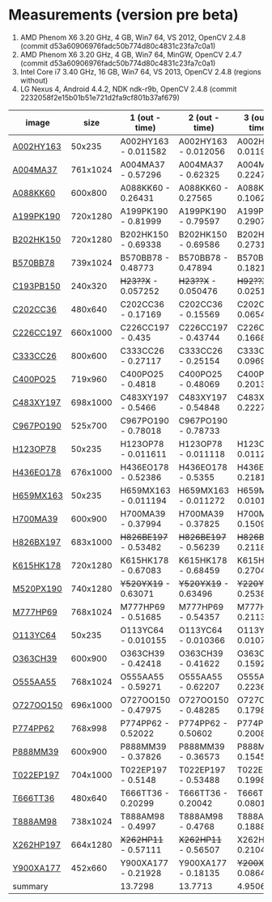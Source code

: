 Measurements (version pre beta)
=================
1. AMD Phenom X6 3.20 GHz,  4 GB, Win7 64, VS 2012, OpenCV 2.4.8 (commit d53a60906976fadc50b774d80c4831c23fa7c0a1)
2. AMD Phenom X6 3.20 GHz,  4 GB, Win7 64, MinGW,   OpenCV 2.4.7 (commit d53a60906976fadc50b774d80c4831c23fa7c0a1)
3. Intel Core i7 3.40 GHz, 16 GB, Win7 64, VS 2013, OpenCV 2.4.8 (regions without)
4. LG Nexus 4, Android 4.4.2, NDK ndk-r9b, OpenCV 2.4.8 (commit 2232058f2e15b01b51e721d2fa9cf801b37af679)

image                                |size     | 1 (out - time)         | 2 (out - time)         | 3 (out - time)       | 4 (out - time)         |
-------------------------------------|---------|------------------------|------------------------|----------------------|------------------------|
 [A002HY163](test_data/A002HY163.png)|   50x235|    A002HY163 - 0.011582|    A002HY163 - 0.012056|A002HY     - 0.0119278| ~~A002HY63~~ - 0.092477|
   [A004MA37](test_data/A004MA37.jpg)| 761x1024|     A004MA37 -  0.57296|     A004MA37 -  0.62325|A004MA     - 0.224714 |     A088KK60 -   3.0382|
   [A088KK60](test_data/A088KK60.jpg)|  600x800|     A088KK60 -  0.26431|     A088KK60 -  0.27565|A088KK     - 0.10624  |     A004MA37 -    10.72|
 [A199PK190](test_data/A199PK190.jpg)| 720x1280|    A199PK190 -  0.81999|    A199PK190 -  0.79597|A199PK     - 0.290779 |    A199PK190 -   14.154|
 [B202HK150](test_data/B202HK150.jpg)| 720x1280|    B202HK150 -  0.69338|    B202HK150 -  0.69586|B202HK     - 0.273169 |    B202HK150 -   6.8482|
   [B570BB78](test_data/B570BB78.jpg)| 739x1024|     B570BB78 -  0.48773|     B570BB78 -  0.47894|B570BB     - 0.182119 |   ~~X560A?~~ -  0.29223|
 [C193PB150](test_data/C193PB150.png)|  240x320|   ~~H23??X~~ - 0.057252|   ~~H23??X~~ - 0.050476|~~H92??X~~ - 0.0251069|   ~~C?02CC~~ -   1.1711|
   [C202CC36](test_data/C202CC36.jpg)|  480x640|     C202CC36 -  0.17169|     C202CC36 -  0.15569|C202CC     - 0.0654261|    C226CC197 -   3.6043|
 [C226CC197](test_data/C226CC197.jpg)| 660x1000|    C226CC197 -    0.435|    C226CC197 -  0.43744|C226CC     - 0.166877 | ~~B570BH78~~ -   7.1443|
   [C333CC26](test_data/C333CC26.jpg)|  800x600|     C333CC26 -  0.27117|     C333CC26 -  0.25154|C333CC     - 0.0969321|     C333CC26 -   1.9395|
   [C400PO25](test_data/C400PO25.jpg)|  719x960|     C400PO25 -   0.4818|     C400PO25 -  0.48069|C400PO     - 0.201361 | ~~A005OX53~~ -   6.8329|
 [C483XY197](test_data/C483XY197.jpg)| 698x1000|    C483XY197 -   0.5466|    C483XY197 -  0.54848|C483XY     - 0.222722 |    C483XY197 -   6.7435|
 [C967PO190](test_data/C967PO190.jpg)|  525x700|    C967PO190 -  0.78018|    C967PO190 -  0.78733|                      | ~~H123OP7?~~ - 0.066534|
   [H123OP78](test_data/H123OP78.png)|   50x235|     H123OP78 - 0.011611|     H123OP78 - 0.011118|H123OP     - 0.011247 |    C967PO190 -    5.526|
 [H436EO178](test_data/H436EO178.jpg)| 676x1000|    H436EO178 -  0.52386|    H436EO178 -   0.5355|H436EO     - 0.218164 |    H659MX163 -  0.11467|
 [H659MX163](test_data/H659MX163.png)|   50x235|    H659MX163 - 0.011194|    H659MX163 - 0.011272|H659MX     - 0.0101993|     H700MA39 -   3.4272|
   [H700MA39](test_data/H700MA39.jpg)|  600x900|     H700MA39 -  0.37994|     H700MA39 -  0.37825|H700MA     - 0.150976 |    H436EO178 -   9.1277|
 [H826BX197](test_data/H826BX197.jpg)| 683x1000|~~H826BE197~~ -  0.53482|~~H826BE197~~ -  0.56239|~~H826BE~~ - 0.211851 |~~H826BE197~~ -   7.6135|
 [K615HK178](test_data/K615HK178.jpg)| 720x1280|    K615HK178 -  0.67083|    K615HK178 -  0.68459|K615HK     - 0.270497 | ~~Y520YX19~~ -     6.38| 
 [M520PX190](test_data/M520PX190.jpg)| 740x1280| ~~Y520YX19~~ -  0.63071| ~~Y520YX19~~ -  0.63496|~~Y220YX~~ - 0.253824 |    K615HK178 -   14.259|
   [M777HP69](test_data/M777HP69.jpg)| 768x1024|     M777HP69 -  0.51685|     M777HP69 -  0.54357|M777HP     - 0.211389 | ~~O113YC0?~~ - 0.086251|
   [O113YC64](test_data/O113YC64.png)|   50x235|     O113YC64 - 0.010155|     O113YC64 - 0.010366|O113YC     - 0.0107311|     O363CH39 -   3.1276|
   [O363CH39](test_data/O363CH39.jpg)|  600x900|     O363CH39 -  0.42418|     O363CH39 -  0.41622|O363CH     - 0.159271 |     M777HP69 -   6.7368|
   [O555AA55](test_data/O555AA55.jpg)| 768x1024|     O555AA55 -  0.59271|     O555AA55 -  0.62207|O555AA     - 0.223678 |    O727OO150 -   3.9544|
 [O727OO150](test_data/O727OO150.jpg)| 696x1000|    O727OO150 -  0.47975|    O727OO150 -  0.48285|O727OO     - 0.179805 |     O555AA55 -   8.5348|
   [P774PP62](test_data/P774PP62.jpg)|  768x998|     P774PP62 -  0.52022|     P774PP62 -  0.50602|P774PP     - 0.200891 |     P888MM39 -   4.5047|
   [P888MM39](test_data/P888MM39.jpg)|  600x900|     P888MM39 -  0.37826|     P888MM39 -  0.36573|P888MM     - 0.154538 |     P774PP62 -    9.627|
 [T022EP197](test_data/T022EP197.jpg)| 704x1000|    T022EP197 -   0.5148|    T022EP197 -  0.53488|T022EP     - 0.199856 |     T666TT36 -    2.521|
   [T666TT36](test_data/T666TT36.jpg)|  480x640|     T666TT36 -  0.20299|     T666TT36 -  0.20042|T666TT     - 0.0801291|    T022EP197 -   6.5952|
   [T888AM98](test_data/T888AM98.jpg)| 738x1024|     T888AM98 -   0.4997|     T888AM98 -   0.4768|T888AM     - 0.1888   |     T888AM98 -   9.7954|
 [X262HP197](test_data/X262HP197.jpg)| 664x1280| ~~X262HP11~~ -  0.57111| ~~X262HP11~~ -  0.56507|X262HP     - 0.210416 | ~~X262HP66~~ -   11.415|
 [Y900XA177](test_data/Y900XA177.jpg)|  452x660|    Y900XA177 -  0.21928|    Y900XA177 -  0.18135|~~Y200XA~~ - 0.0864123|    Y900XA177 -   2.0484|
 summary                             |         |                 13.7298|                 13.7713|             4.9506873|                 90.0886|